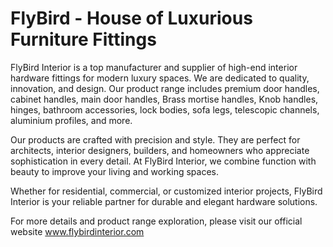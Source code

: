 # FlyBird - House of Luxurious Furniture Fittings 

FlyBird Interior is a top manufacturer and supplier of high-end interior hardware fittings for modern luxury spaces. We are dedicated to quality, innovation, and design. Our product range includes premium door handles, cabinet handles, main door handles, Brass mortise handles, Knob handles, hinges, bathroom accessories, lock bodies, sofa legs, telescopic channels, aluminium profiles, and more.

Our products are crafted with precision and style. They are perfect for architects, interior designers, builders, and homeowners who appreciate sophistication in every detail. At FlyBird Interior, we combine function with beauty to improve your living and working spaces.

Whether for residential, commercial, or customized interior projects, FlyBird Interior is your reliable partner for durable and elegant hardware solutions.

For more details and product range exploration, please visit our official website www.flybirdinterior.com
